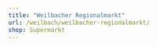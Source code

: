```yaml
---
title: "Weilbacher Regionalmarkt"
url: /weilbach/weilbacher-regionalmarkt/
shop: Supermarkt
---
```

